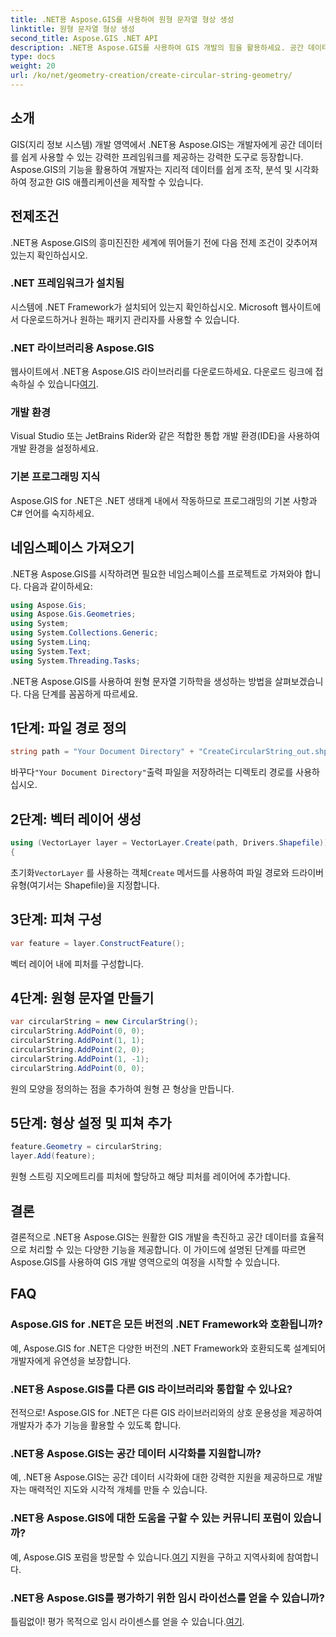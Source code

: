 ```yaml
---
title: .NET용 Aspose.GIS를 사용하여 원형 문자열 형상 생성
linktitle: 원형 문자열 형상 생성
second_title: Aspose.GIS .NET API
description: .NET용 Aspose.GIS를 사용하여 GIS 개발의 힘을 활용하세요. 공간 데이터를 손쉽게 생성, 분석, 시각화하세요.
type: docs
weight: 20
url: /ko/net/geometry-creation/create-circular-string-geometry/
---
```

## 소개
GIS(지리 정보 시스템) 개발 영역에서 .NET용 Aspose.GIS는 개발자에게 공간 데이터를 쉽게 사용할 수 있는 강력한 프레임워크를 제공하는 강력한 도구로 등장합니다. Aspose.GIS의 기능을 활용하여 개발자는 지리적 데이터를 쉽게 조작, 분석 및 시각화하여 정교한 GIS 애플리케이션을 제작할 수 있습니다.
## 전제조건
.NET용 Aspose.GIS의 흥미진진한 세계에 뛰어들기 전에 다음 전제 조건이 갖추어져 있는지 확인하십시오.
### .NET 프레임워크가 설치됨
시스템에 .NET Framework가 설치되어 있는지 확인하십시오. Microsoft 웹사이트에서 다운로드하거나 원하는 패키지 관리자를 사용할 수 있습니다.
### .NET 라이브러리용 Aspose.GIS
 웹사이트에서 .NET용 Aspose.GIS 라이브러리를 다운로드하세요. 다운로드 링크에 접속하실 수 있습니다[여기](https://releases.aspose.com/gis/net/).
### 개발 환경
Visual Studio 또는 JetBrains Rider와 같은 적합한 통합 개발 환경(IDE)을 사용하여 개발 환경을 설정하세요.
### 기본 프로그래밍 지식
Aspose.GIS for .NET은 .NET 생태계 내에서 작동하므로 프로그래밍의 기본 사항과 C# 언어를 숙지하세요.

## 네임스페이스 가져오기
.NET용 Aspose.GIS를 시작하려면 필요한 네임스페이스를 프로젝트로 가져와야 합니다. 다음과 같이하세요:

```csharp
using Aspose.Gis;
using Aspose.Gis.Geometries;
using System;
using System.Collections.Generic;
using System.Linq;
using System.Text;
using System.Threading.Tasks;
```

.NET용 Aspose.GIS를 사용하여 원형 문자열 기하학을 생성하는 방법을 살펴보겠습니다. 다음 단계를 꼼꼼하게 따르세요.
## 1단계: 파일 경로 정의
```csharp
string path = "Your Document Directory" + "CreateCircularString_out.shp";
```
 바꾸다`"Your Document Directory"`출력 파일을 저장하려는 디렉토리 경로를 사용하십시오.
## 2단계: 벡터 레이어 생성
```csharp
using (VectorLayer layer = VectorLayer.Create(path, Drivers.Shapefile))
{
```
 초기화`VectorLayer` 를 사용하는 객체`Create` 메서드를 사용하여 파일 경로와 드라이버 유형(여기서는 Shapefile)을 지정합니다.
## 3단계: 피쳐 구성
```csharp
var feature = layer.ConstructFeature();
```
벡터 레이어 내에 피처를 구성합니다.
## 4단계: 원형 문자열 만들기
```csharp
var circularString = new CircularString();
circularString.AddPoint(0, 0);
circularString.AddPoint(1, 1);
circularString.AddPoint(2, 0);
circularString.AddPoint(1, -1);
circularString.AddPoint(0, 0);
```
원의 모양을 정의하는 점을 추가하여 원형 끈 형상을 만듭니다.
## 5단계: 형상 설정 및 피쳐 추가
```csharp
feature.Geometry = circularString;
layer.Add(feature);
```
원형 스트링 지오메트리를 피처에 할당하고 해당 피처를 레이어에 추가합니다.

## 결론
결론적으로 .NET용 Aspose.GIS는 원활한 GIS 개발을 촉진하고 공간 데이터를 효율적으로 처리할 수 있는 다양한 기능을 제공합니다. 이 가이드에 설명된 단계를 따르면 Aspose.GIS를 사용하여 GIS 개발 영역으로의 여정을 시작할 수 있습니다.
## FAQ
### Aspose.GIS for .NET은 모든 버전의 .NET Framework와 호환됩니까?
예, Aspose.GIS for .NET은 다양한 버전의 .NET Framework와 호환되도록 설계되어 개발자에게 유연성을 보장합니다.
### .NET용 Aspose.GIS를 다른 GIS 라이브러리와 통합할 수 있나요?
전적으로! Aspose.GIS for .NET은 다른 GIS 라이브러리와의 상호 운용성을 제공하여 개발자가 추가 기능을 활용할 수 있도록 합니다.
### .NET용 Aspose.GIS는 공간 데이터 시각화를 지원합니까?
예, .NET용 Aspose.GIS는 공간 데이터 시각화에 대한 강력한 지원을 제공하므로 개발자는 매력적인 지도와 시각적 개체를 만들 수 있습니다.
### .NET용 Aspose.GIS에 대한 도움을 구할 수 있는 커뮤니티 포럼이 있습니까?
 예, Aspose.GIS 포럼을 방문할 수 있습니다.[여기](https://forum.aspose.com/c/gis/33) 지원을 구하고 지역사회에 참여합니다.
### .NET용 Aspose.GIS를 평가하기 위한 임시 라이선스를 얻을 수 있습니까?
 틀림없이! 평가 목적으로 임시 라이센스를 얻을 수 있습니다.[여기](https://purchase.aspose.com/temporary-license/).